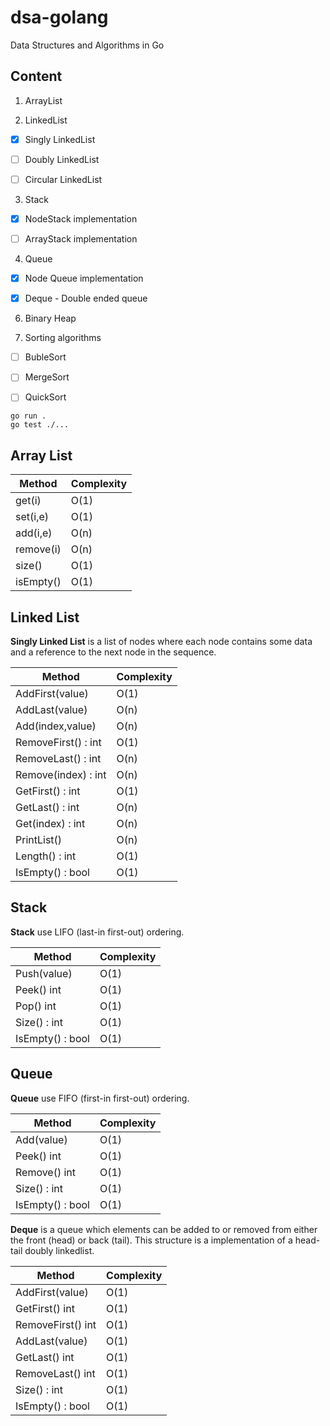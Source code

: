 # dsa-golang
Data Structures and Algorithms in Go

## Content

1. ArrayList

2. LinkedList

- [x] Singly LinkedList

- [ ] Doubly LinkedList

- [ ] Circular LinkedList

3. Stack

- [x] NodeStack implementation

- [ ] ArrayStack implementation

4. Queue


- [x] Node Queue implementation

- [x] Deque - Double ended queue

6. Binary Heap


10. Sorting algorithms

- [ ] BubleSort

- [ ] MergeSort

- [ ] QuickSort


```
go run .
go test ./...
```

## Array List

| **Method** | **Complexity** |
|------------|----------------|
| get(i)     | O(1)           |
| set(i,e)   | O(1)           |
| add(i,e)   | O(n)           |
| remove(i)  | O(n)           |
| size()     | O(1)           |
| isEmpty()  | O(1)           |

## Linked List

**Singly Linked List** is a list of nodes where each node contains some data and a reference to the next node in the sequence.

| **Method** | **Complexity** |
|------------|----------------|
| AddFirst(value)     | O(1)           |
| AddLast(value)   | O(n)           |
| Add(index,value)   | O(n)           |
| RemoveFirst() : int | O(1)           |
| RemoveLast() : int    | O(n)           |
| Remove(index) : int | O(n)           |
| GetFirst() : int | O(1)           |
| GetLast() : int | O(n)           |
| Get(index) : int | O(n)           |
| PrintList()  | O(n)           |
| Length() : int | O(1)           |
| IsEmpty() : bool  | O(1)           |

## Stack

**Stack** use LIFO (last-in first-out) ordering.

| **Method** | **Complexity** |
|------------|----------------|
| Push(value)     | O(1)           |
| Peek() int   | O(1)           |
| Pop() int   | O(1)           |
| Size() : int | O(1)           |
| IsEmpty() : bool  | O(1)           |

## Queue


**Queue** use FIFO (first-in first-out) ordering.

| **Method** | **Complexity** |
|------------|----------------|
| Add(value)     | O(1)           |
| Peek() int   | O(1)           |
| Remove() int   | O(1)           |
| Size() : int | O(1)           |
| IsEmpty() : bool  | O(1)           |

**Deque** is a queue which elements can be added to or removed from either the front (head) or back (tail). This structure is a implementation of a head-tail doubly linkedlist.


| **Method** | **Complexity** |
|------------|----------------|
| AddFirst(value)     | O(1)           |
| GetFirst() int   | O(1)           |
| RemoveFirst() int   | O(1)           |
| AddLast(value)     | O(1)           |
| GetLast() int   | O(1)           |
| RemoveLast() int   | O(1)           |
| Size() : int | O(1)           |
| IsEmpty() : bool  | O(1)           |


